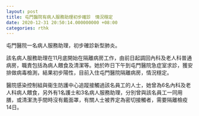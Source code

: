 ```yaml
---
layout: post
title: 屯門醫院有病人服務助理初步確診　情況穩定
date: 2020-12-31 20:50:14.000000000 +08:00
categories: rthk
---
```


屯門醫院一名病人服務助理，初步確診新型肺炎。

該名病人服務助理在11月底開始在隔離病房工作，由前日起調回內科及老人科普通病房，職責包括為病人餵食及清潔等。她於昨日下午到屯門醫院急症室求診，獲安排做病毒檢測，結果初步陽性，目前入住屯門醫院隔離病房，情況穩定。

醫院感染控制組與衞生防護中心追蹤接觸過該名員工的人士，她曾為6名內科及老人科病人餵食，另外有1名護士和3名病人服務助理，分別曾與該名員工一同用膳，或清潔洗手間時沒有戴面罩，有關人士被界定為密切接觸者，需要隔離檢疫14日。
